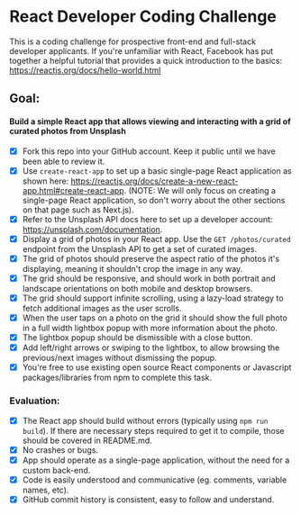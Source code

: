 # React Developer Coding Challenge

This is a coding challenge for prospective front-end and full-stack developer applicants. If you're unfamiliar with React, Facebook has put together a helpful tutorial that provides a quick introduction to the basics: https://reactjs.org/docs/hello-world.html

## Goal:

#### Build a simple React app that allows viewing and interacting with a grid of curated photos from Unsplash

- [x] Fork this repo into your GitHub account. Keep it public until we have been able to review it.
- [x] Use `create-react-app` to set up a basic single-page React application as shown here: https://reactjs.org/docs/create-a-new-react-app.html#create-react-app. (NOTE: We will only focus on creating a single-page React application, so don't worry about the other sections on that page such as Next.js).
- [x] Refer to the Unsplash API docs here to set up a developer account: https://unsplash.com/documentation.
- [x] Display a grid of photos in your React app. Use the `GET /photos/curated` endpoint from the Unsplash API to get a set of curated images.
- [x] The grid of photos should preserve the aspect ratio of the photos it's displaying, meaning it shouldn't crop the image in any way.
- [x] The grid should be responsive, and should work in both portrait and landscape orientations on both mobile and desktop browsers.
- [x] The grid should support infinite scrolling, using a lazy-load strategy to fetch additional images as the user scrolls.
- [x] When the user taps on a photo on the grid it should show the full photo in a full width lightbox popup with more information about the photo.
- [x] The lightbox popup should be dismissible with a close button.
- [x] Add left/right arrows or swiping to the lightbox, to allow browsing the previous/next images without dismissing the popup.
- [x] You're free to use existing open source React components or Javascript packages/libraries from npm to complete this task.

### Evaluation:
- [x] The React app should build without errors (typically using `npm run build`). If there are necessary steps required to get it to compile, those should be covered in README.md.
- [x] No crashes or bugs.
- [x] App should operate as a single-page application, without the need for a custom back-end.
- [x] Code is easily understood and communicative (eg. comments, variable names, etc).
- [x] GitHub commit history is consistent, easy to follow and understand.

